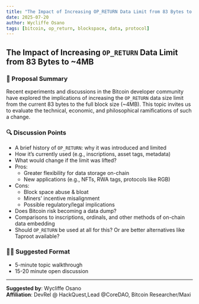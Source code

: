 ```yaml
---
title: "The Impact of Increasing OP_RETURN Data Limit from 83 Bytes to ~4MB"
date: 2025-07-20
author: Wycliffe Osano
tags: [bitcoin, op_return, blockspace, data, protocol]
---
```


## The Impact of Increasing `OP_RETURN` Data Limit from 83 Bytes to ~4MB

### 🧠 Proposal Summary

Recent experiments and discussions in the Bitcoin developer community have explored the implications of increasing the `OP_RETURN` data size limit from the current 83 bytes to the full block size (~4MB). This topic invites us to evaluate the technical, economic, and philosophical ramifications of such a change.

### 🔍 Discussion Points

- A brief history of `OP_RETURN`: why it was introduced and limited
- How it’s currently used (e.g., inscriptions, asset tags, metadata)
- What would change if the limit was lifted?
- Pros:
  - Greater flexibility for data storage on-chain
  - New applications (e.g., NFTs, RWA tags, protocols like RGB)
- Cons:
  - Block space abuse & bloat
  - Miners' incentive misalignment
  - Possible regulatory/legal implications
- Does Bitcoin risk becoming a data dump?
- Comparisons to inscriptions, ordinals, and other methods of on-chain data embedding
- Should `OP_RETURN` be used at all for this? Or are better alternatives like Taproot available?

### 🧑‍🏫 Suggested Format

- 5-minute topic walkthrough
- 15-20 minute open discussion

---

**Suggested by**: Wycliffe Osano  
**Affiliation**: DevRel @ HackQuest,Lead @CoreDAO, Bitcoin Researcher/Maxi

